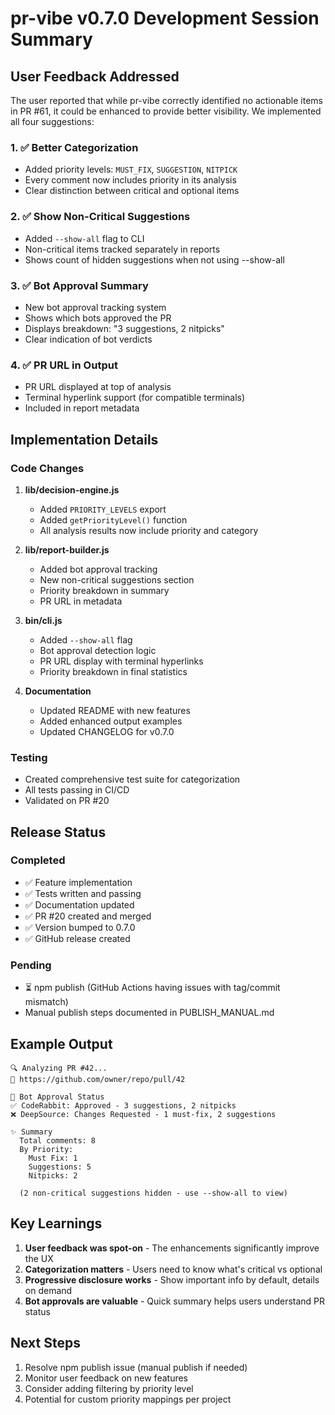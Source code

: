 # pr-vibe v0.7.0 Development Session Summary

## User Feedback Addressed

The user reported that while pr-vibe correctly identified no actionable items in PR #61, it could be enhanced to provide better visibility. We implemented all four suggestions:

### 1. ✅ Better Categorization
- Added priority levels: `MUST_FIX`, `SUGGESTION`, `NITPICK`
- Every comment now includes priority in its analysis
- Clear distinction between critical and optional items

### 2. ✅ Show Non-Critical Suggestions
- Added `--show-all` flag to CLI
- Non-critical items tracked separately in reports
- Shows count of hidden suggestions when not using --show-all

### 3. ✅ Bot Approval Summary
- New bot approval tracking system
- Shows which bots approved the PR
- Displays breakdown: "3 suggestions, 2 nitpicks"
- Clear indication of bot verdicts

### 4. ✅ PR URL in Output
- PR URL displayed at top of analysis
- Terminal hyperlink support (for compatible terminals)
- Included in report metadata

## Implementation Details

### Code Changes
1. **lib/decision-engine.js**
   - Added `PRIORITY_LEVELS` export
   - Added `getPriorityLevel()` function
   - All analysis results now include priority and category

2. **lib/report-builder.js**
   - Added bot approval tracking
   - New non-critical suggestions section
   - Priority breakdown in summary
   - PR URL in metadata

3. **bin/cli.js**
   - Added `--show-all` flag
   - Bot approval detection logic
   - PR URL display with terminal hyperlinks
   - Priority breakdown in final statistics

4. **Documentation**
   - Updated README with new features
   - Added enhanced output examples
   - Updated CHANGELOG for v0.7.0

### Testing
- Created comprehensive test suite for categorization
- All tests passing in CI/CD
- Validated on PR #20

## Release Status

### Completed
- ✅ Feature implementation
- ✅ Tests written and passing
- ✅ Documentation updated
- ✅ PR #20 created and merged
- ✅ Version bumped to 0.7.0
- ✅ GitHub release created

### Pending
- ⏳ npm publish (GitHub Actions having issues with tag/commit mismatch)
- Manual publish steps documented in PUBLISH_MANUAL.md

## Example Output

```
🔍 Analyzing PR #42...
📎 https://github.com/owner/repo/pull/42

🤖 Bot Approval Status
✅ CodeRabbit: Approved - 3 suggestions, 2 nitpicks
❌ DeepSource: Changes Requested - 1 must-fix, 2 suggestions

✨ Summary
  Total comments: 8
  By Priority:
    Must Fix: 1
    Suggestions: 5
    Nitpicks: 2
    
  (2 non-critical suggestions hidden - use --show-all to view)
```

## Key Learnings

1. **User feedback was spot-on** - The enhancements significantly improve the UX
2. **Categorization matters** - Users need to know what's critical vs optional
3. **Progressive disclosure works** - Show important info by default, details on demand
4. **Bot approvals are valuable** - Quick summary helps users understand PR status

## Next Steps

1. Resolve npm publish issue (manual publish if needed)
2. Monitor user feedback on new features
3. Consider adding filtering by priority level
4. Potential for custom priority mappings per project